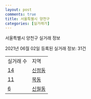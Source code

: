 ```yaml
---
layout: post
comments: true
title: 서울특별시 양천구
categories: [실거래가]
---
```


서울특별시 양천구 실거래 정보

2021년 06월 02일 등록된 실거래 정보: 31건


<table>
  <tr>
    <td>실거래 수</td>
    <td>지역</td>
  </tr>

  
  <tr>
    <td><a href="1147010100.html">14</a></td>
    <td><a href="1147010100.html">신정동</a></td>
  </tr>
    

  <tr>
    <td><a href="1147010200.html">11</a></td>
    <td><a href="1147010200.html">목동</a></td>
  </tr>
    

  <tr>
    <td><a href="1147010300.html">6</a></td>
    <td><a href="1147010300.html">신월동</a></td>
  </tr>
    


</table>
    